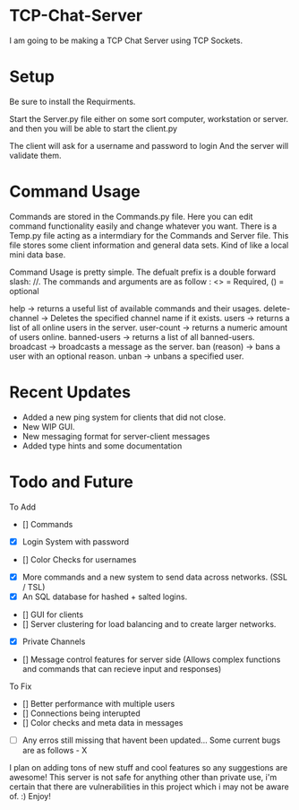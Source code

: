 # TCP-Chat-Server
I am going to be making a TCP Chat Server using TCP Sockets.


# Setup

Be sure to install the Requirments.

Start the Server.py file either on some sort computer, workstation or server. and then you will be able to start the client.py

The client will ask for a username and password to login And the server will validate them.

# Command Usage
Commands are stored in the Commands.py file. Here you can edit command functionality easily and change whatever you want. There is a Temp.py file acting as a intermdiary for the Commands and Server file. This file stores some client information and general data sets. Kind of like a local mini data base. 

Command Usage is pretty simple. The defualt prefix is a double forward slash: //. The commands and arguments are as follow :
<> = Required, () = optional

help   ->  returns a useful list of available commands and their usages.
delete-channel <channel name>   ->  Deletes the specified channel name if it exists.
users  ->  returns a list of all online users in the server.
user-count     ->  returns a numeric amount of users online.
banned-users   ->  returns a list of all banned-users.
broadcast <message>    ->  broadcasts a message as the server.
ban <username> (reason)    ->  bans a user with an optional reason.
unban <username> ->    unbans a specified user.


# Recent Updates
- Added a new ping system for clients that did not close.
- New WIP GUI.
- New messaging format for server-client messages
- Added type hints and some documentation

# Todo and Future
To Add
- [] Commands
- [X] Login System with password
- [] Color Checks for usernames 
- [X] More commands and a new system to send data across networks. (SSL / TSL)
- [X] An SQL database for hashed + salted logins.
- [] GUI for clients
- [] Server clustering for load balancing and to create larger networks.
- [X] Private Channels
- [] Message control features for server side (Allows complex functions and commands that can recieve input and responses) 

To Fix
- [] Better performance with multiple users 
- [] Connections being interupted
- [] Color checks and meta data in messages
- [ ] Any erros still missing that havent been updated...
Some current bugs are as follows -
  X
  
I plan on adding tons of new stuff and cool features so any suggestions are awesome! This server is not safe for anything other than private use, i'm certain that there are vulnerabilities in this project which i may not be aware of. :)
Enjoy!
